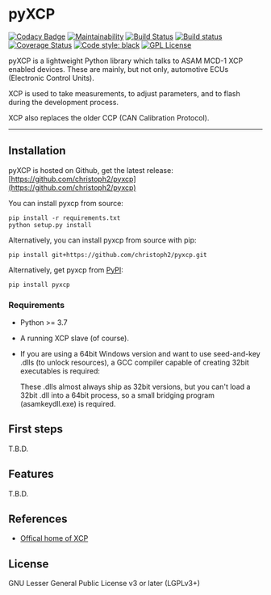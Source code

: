 
pyXCP
=====

[![Codacy Badge](https://api.codacy.com/project/badge/Grade/85f774708b2542d98d02df55c743d24a)](https://app.codacy.com/app/christoph2/pyxcp?utm_source=github.com&utm_medium=referral&utm_content=christoph2/pyxcp&utm_campaign=Badge_Grade_Settings)
[![Maintainability](https://api.codeclimate.com/v1/badges/4c639f3695f2725e392a/maintainability)](https://codeclimate.com/github/christoph2/pyxcp/maintainability)
[![Build Status](https://github.com/christoph2/pyxcp/workflows/Python%20application/badge.svg)](https://github.com/christoph2/pyxcp/actions)
[![Build status](https://ci.appveyor.com/api/projects/status/r00l4i4co095e9ht?svg=true)](https://ci.appveyor.com/project/christoph2/pyxcp)
[![Coverage Status](https://coveralls.io/repos/github/christoph2/pyxcp/badge.svg?branch=master)](https://coveralls.io/github/christoph2/pyxcp?branch=master)
[![Code style: black](https://img.shields.io/badge/code%20style-black-000000.svg)](https://github.com/psf/black)
[![GPL License](http://img.shields.io/badge/license-GPL-blue.svg)](http://opensource.org/licenses/GPL-2.0)

pyXCP is a lightweight Python library which talks to ASAM MCD-1 XCP enabled devices.
These are mainly, but not only, automotive ECUs (Electronic Control Units).

XCP is used to take measurements, to adjust parameters, and to flash during the development process.

XCP also replaces the older CCP (CAN Calibration Protocol).

---

## Installation

pyXCP is hosted on Github, get the latest release: [https://github.com/christoph2/pyxcp](https://github.com/christoph2/pyxcp)

You can install pyxcp from source:
```
pip install -r requirements.txt
python setup.py install
```

Alternatively, you can install pyxcp from source with pip:
```
pip install git+https://github.com/christoph2/pyxcp.git
```

Alternatively, get pyxcp from [PyPI](https://pypi.org/project/pyxcp/):
```
pip install pyxcp
```

### Requirements

- Python >= 3.7
- A running XCP slave (of course).
- If you are using a 64bit Windows version and want to use seed-and-key .dlls (to unlock resources), a GCC compiler capable of creating 32bit
  executables is required:

  These .dlls almost always ship as 32bit versions, but you can't load a 32bit .dll into a 64bit process, so a small bridging program (asamkeydll.exe) is
  required.

## First steps

T.B.D.

## Features

T.B.D.

## References

- [Offical home of XCP](https://www.asam.net/standards/detail/mcd-1-xcp/)

## License

GNU Lesser General Public License v3 or later (LGPLv3+)
